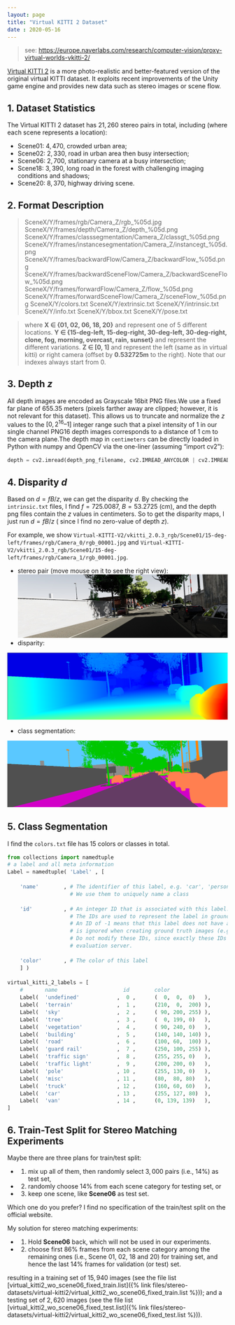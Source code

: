 ```yaml
---
layout: page
title: "Virtual KITTI 2 Dataset"
date : 2020-05-16
---
```


> see: https://europe.naverlabs.com/research/computer-vision/proxy-virtual-worlds-vkitti-2/

[Virtual KITTI 2](https://europe.naverlabs.com/research/computer-vision/proxy-virtual-worlds-vkitti-2/) is a more photo-realistic and better-featured version of the original virtual KITTI dataset. It exploits recent improvements of the Unity game engine and provides new data such as stereo images or scene flow.

## 1. Dataset Statistics

The Virtual KITTI 2 dataset has $21,260$ stereo pairs in total, including (where each scene represents a location):
 - Scene01: $4,470$, crowded urban area; 
 - Scene02: $2,330$, road in urban area then busy intersection;
 - Scene06: $2,700$, stationary camera at a busy intersection;
 - Scene18: $3,390$, long road in the forest with challenging imaging conditions and shadows;
 - Scene20: $8,370$, highway driving scene.

## 2. Format Description

> SceneX/Y/frames/rgb/Camera_Z/rgb_%05d.jpg
> SceneX/Y/frames/depth/Camera_Z/depth_%05d.png
> SceneX/Y/frames/classsegmentation/Camera_Z/classgt_%05d.png
> SceneX/Y/frames/instancesegmentation/Camera_Z/instancegt_%05d.png
> SceneX/Y/frames/backwardFlow/Camera_Z/backwardFlow_%05d.png
> SceneX/Y/frames/backwardSceneFlow/Camera_Z/backwardSceneFlow_%05d.png
> SceneX/Y/frames/forwardFlow/Camera_Z/flow_%05d.png
> SceneX/Y/frames/forwardSceneFlow/Camera_Z/sceneFlow_%05d.png
> SceneX/Y/colors.txt
> SceneX/Y/extrinsic.txt
> SceneX/Y/intrinsic.txt
> SceneX/Y/info.txt
> SceneX/Y/bbox.txt
> SceneX/Y/pose.txt

> where <strong> X ∈ {01, 02, 06, 18, 20}</strong> and represent one of 5 different locations.
> <strong> Y ∈ {15-deg-left, 15-deg-right, 30-deg-left, 30-deg-right, clone, fog, morning, overcast, rain, sunset}</strong> and represent the different variations.
> <strong> Z ∈ [0, 1]</strong> and represent the left (same as in virtual kitti) or right camera (offset by <strong>0.532725m</strong> to the right). 
> Note that our indexes always start from 0.

## 3. Depth $z$
All depth images are encoded as Grayscale 16bit PNG files.We use a fixed far plane of $655.35$ meters (pixels farther away are clipped; however, it is not relevant for this dataset). 
This allows us to truncate and normalize the $z$ values to the $[0, 2^{16} – 1]$ integer range such that a pixel intensity of $1$ in our single channel PNG16 depth images corresponds 
to a distance of $1$ cm to the camera plane.The depth map in `centimeters` can be directly loaded in Python with numpy and OpenCV via the one-liner (assuming “import cv2”):

```python
depth = cv2.imread(depth_png_filename, cv2.IMREAD_ANYCOLOR | cv2.IMREAD_ANYDEPTH)

```

## 4. Disparity $d$

Based on $d = fB/z$, we can get the disparity $d$. By checking the `intrinsic.txt` files, I find $f = 725.0087$, $B = 53.2725$ (cm), and the depth png files contain the $z$ values in centimeters. 
So to get the disparity maps, I just run $d=fB/z$ ( since I find no zero-value of depth $z$).

For example, we show `Virtual-KITTI-V2/vkitti_2.0.3_rgb/Scene01/15-deg-left/frames/rgb/Camera_0/rgb_00001.jpg` and `Virtual-KITTI-V2/vkitti_2.0.3_rgb/Scene01/15-deg-left/frames/rgb/Camera_1/rgb_00001.jpg`.

- stereo pair (move mouse on it to see the right view):  
<a href="#" id="Scene01/15-deg-left/frames/rgb/Camera_0/rgb_00001"> <img title="Scene01/15-deg-left/frames/rgb/Camera_0/rgb_00001" src="/files/stereo-datasets/virtual-kitti2/left_rgb_00001.jpg" onmouseover="this.src='/files/stereo-datasets/virtual-kitti2/right_rgb_00001.jpg'" onmouseout="this.src='/files/stereo-datasets/virtual-kitti2/left_rgb_00001.jpg'"/></a>  
- disparity:  
<img src= "/files/stereo-datasets/virtual-kitti2/disp_00001.png" alt = "semantic segmentation" class="center"/>  

- class segmentation:  
<img src= "/files/stereo-datasets/virtual-kitti2/classgt_00001.png" alt = "semantic segmentation" class="center"/>  

## 5. Class Segmentation

I find the `colors.txt` file has 15 colors or classes in total.

```python
from collections import namedtuple
# a label and all meta information
Label = namedtuple( 'Label' , [

    'name'        , # The identifier of this label, e.g. 'car', 'person', ... .
                    # We use them to uniquely name a class

    'id'          , # An integer ID that is associated with this label.
                    # The IDs are used to represent the label in ground truth images
                    # An ID of -1 means that this label does not have an ID and thus
                    # is ignored when creating ground truth images (e.g. license plate).
                    # Do not modify these IDs, since exactly these IDs are expected by the
                    # evaluation server.

    'color'       , # The color of this label
    ] )

virtual_kitti_2_labels = [
    #       name                     id        color
    Label(  'undefined'            ,  0 ,      (  0,  0,  0)   ),
    Label(  'terrain'              ,  1 ,      (210,  0,  200) ),
    Label(  'sky'                  ,  2 ,      ( 90, 200, 255) ),
    Label(  'tree'                 ,  3 ,      (  0, 199, 0)   ),
    Label(  'vegetation'           ,  4 ,      ( 90, 240, 0)   ),
    Label(  'building'             ,  5 ,      (140, 140, 140) ),
    Label(  'road'                 ,  6 ,      (100, 60,  100) ),
    Label(  'guard rail'           ,  7 ,      (250, 100, 255) ),
    Label(  'traffic sign'         ,  8 ,      (255, 255, 0)   ),
    Label(  'traffic light'        ,  9 ,      (200, 200, 0)   ),
    Label(  'pole'                 , 10 ,      (255, 130, 0)   ),
    Label(  'misc'                 , 11 ,      (80,  80, 80)   ),
    Label(  'truck'                , 12 ,      (160, 60, 60)   ),
    Label(  'car'                  , 13 ,      (255, 127, 80)  ),
    Label(  'van'                  , 14 ,      (0, 139, 139)   ),
]
```

## 6. Train-Test Split for Stereo Matching Experiments

Maybe there are three plans for train/test split: 
-  1) mix up all of them, then randomly select $3,000$ pairs (i.e., $14\%$) as test set,
-  2) randomly choose $14\%$ from each scene category for testing set, or 
-  3) keep one scene, like <strong>Scene06</strong> as test set.

Which one do you prefer? I find no specification of the train/test split on the official website. 

My solution for stereo matching experiments:

- 1) Hold <strong>Scene06</strong> back, which will not be used in our experiments.
- 2) choose first $86\%$ frames from each scene category among the remaining ones (i.e., Scene 01, 02, 18 and 20) for training set, and hence the last $14\%$ frames for validation (or test) set.

resulting in a training set of $15,940$ images (see the file list [virtual_kitti2_wo_scene06_fixed_train.list]({% link files/stereo-datasets/virtual-kitti2/virtual_kitti2_wo_scene06_fixed_train.list %})); and a testing set of $2,620$ 
images (see the file list [virtual_kitti2_wo_scene06_fixed_test.list]({% link files/stereo-datasets/virtual-kitti2/virtual_kitti2_wo_scene06_fixed_test.list %})).